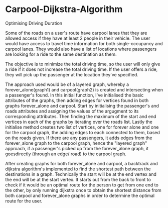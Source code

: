 # Carpool-Dijkstra-Algorithm
Optimising Driving Duration

Some of the roads on a user's route have carpool lanes that they are allowed access if they have at least 2 people in their vehicle. The user would have access to travel time information for both single-occupancy and carpool lanes. They would also have a list of locations where passengers are looking for a ride to the same destination as them.

The objective is to minimize the total driving time, so the user will only give a ride if it does not increase the total driving time. If the user offers a ride, they will pick up the passenger at the location they've specified.

The approach used would be of a layered graph, whereby a forever_alone(graph1) and carpool(graph2) is created and intersecting when a passenger's found. In this initial function, I've initialised the basic attributes of the graphs, then adding edges for vertices found in both graphs forever_alone and carpool. Start by initialising the passenger's and roads attributes and assigning the values of the argugment to its corresponding attributes. Then finding the maximum of the start and end vertices in each of the graphs by iterating over the roads list. Lastly the initialise method creates two list of vertices, one for forever alone and one for the carpool graph, the adding edges to each connected to them, based on the roads given. If there are any passengers, it adds edges from the forever_alone graph to the carpool graph, hence the "layered graph" approach, if a passenger's picked up from the forever_alone graph, it goesdirectly (through an edge/ road) to the carpool graph. 

After creating graphs for both forever_alone and carpool, a backtrack and dijkstra algorithm's implemented to find the shortest path between the destinations in a graph. Technically the start will be at the end vertex and the end will be at the start vertex. It starts out from the back to front to check if it would be an optimal route for the person to get from one end to the other, by only running dijkstra once to obtain the shortest distance from both carpool and forever_alone graphs in order to determine the optimal route for the user.
